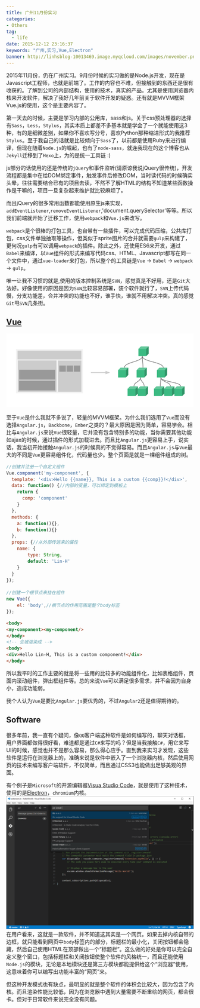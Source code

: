 ```yaml
---
title: 广州11月份实习
categories:
- Others
tag:
  - life
date: 2015-12-12 23:16:37
keywords: "广州,实习,Vue,Electron"
banner: http://linhsblog-10013469.image.myqcloud.com/images/november.png
---
```


2015年11月份，仍在广州实习。9月份时候的实习做的是Node.js开发，现在是Javascript工程师，也就是前端了。工作的内容也不难，但接触到的东西还是很有收获的。了解到公司的内部结构，使用的技术，真实的产品。尤其是使用浏览器内核来开发软件，解决了我好几年前关于软件开发的疑惑。还有就是MVVM框架Vue.js的使用，这个是主要内容了。

<!--more-->

第一天去的时候，主要是学习内部的公用库，sass和js。关于css预处理器的选择有`Sass`，`Less`，`Stylus`，其实本质上都差不多基本就是学会了一个就能使用这3种，有的是细微差别，如果你不喜欢写分号，喜欢Python那种缩进形式的我推荐`Stylus`。至于我自己的话就是比较倾向于`Sass`了，以前都是使用Ruby来进行编译，但现在随着`Node.js`的崛起，也有了`node-sass`，就连我现在的这个博客也从`Jekyll`迁移到了`Hexo`上，为的是统一工具链 :)

js部分的话使用的还是传统的`jQuery`和事件监听(请原谅我说jQuery很传统)，开发流程都是集中在给DOM绑定事件，触发事件后修改DOM，当时读代码的时候确实头晕，往往需要结合已有的项目去读，不然不了解HTML的结构不知道某些函数操作是干嘛的，项目一旦复杂起来维护就比较麻烦了。

而且jQuery的很多常用函数都能使用原生js来实现，`addEventListener`,`removeEventListener`,'document.querySelector'等等。所以我们前端就开始了迁移工作，使用`webpack`和`Vue.js`来改写。

`webpack`是个很棒的打包工具，也自带有一些插件，可以完成代码压缩，公共库打包，css文件单独抽取等操作，但类似于sprite图片的合并就需要`gulp`来构建了，更何况`gulp`有可以调用`webpack`的插件。除此之外，还使用ES6来开发，通过`Babel`来编译，以`Vue`组件的形式来编写代码css、HTML、Javascript都写在同一个文件中，通过`vue-loader`来打包，所以整个的工具链是`Vue` -> `Babel` -> `webpack` -> `gulp`。

唯一让我不习惯的就是,使用的版本控制系统是`SVN`，感觉真是不好用，还是`Git`大法好。好像使用的原因是因为`SVN`比较容易部署，装个软件就行了，`SVN`上传代码慢，分支功能差，合并冲突的功能也不好，谁手快，谁就不用解决冲突。真的感觉`Git`甩`SVN`几条街。

## [Vue](http://vuejs.org/)

![](components.png)

至于`Vue`是什么我就不多说了，轻量的MVVM框架。为什么我们选用了`Vue`而没有选择`Angular.js`，`Backbone`，`Ember`之类的？最大原因是因为简单，容易学会。相比与`Angular.js`来说`Vue`很轻量，它并没有包含特别多的功能，当你需要其他功能如ajax的时候，通过插件的形式加载进去。而且比`Angular.js`更容易上手，说实话，我当初开始接触`Angular.js`的时候真的不觉得容易。而且`Angular.js`与`Vue`最大的不同是`Vue`更容易组件化，代码量也少。整个页面是就是一棵组件组成的树。

```js
//创建并注册一个自定义组件
Vue.component('my-component', {
  template: '<div>Hello {{name}}, This is a custom {{comp}}!</div>',
  data: function() {//内部的变量，可以绑定到模板上
    return {
      comp: 'component'
    }
  },
  methods: {
    a: function(){},
    b: function(){}
  },
  props: {//从外部传进来的属性
    name: {
        type: String,
        default: 'Lin-H'
    }
  }
});

//创建一个根节点来挂在组件
new Vue({
    el: 'body',//根节点的作用范围是整个body标签
});
```
```html
<body>
<my-component><my-component/>
</body>
<!-- 会被渲染成 -->
<body>
<div>Hello Lin-H, This is a custom component!</div>
</body>
```

所以我平时的工作主要的就是将一些用的比较多的功能组件化，比如表格组件，页面内滚动组件，弹出框组件等。总的来说`Vue`可以满足很多需求，并不会因为自身小，造成功能弱。

我个人认为`Vue`是要比`Angular.js`要优秀的，不过`Angular2`还是值得期待的。

## Software

很多年前，我一直有个疑问，像`QQ`客户端这种软件是如何编写的，聊天对话框，用户界面都做得很好看，难道都是通过`C#`来写的吗？但是当我接触`C#`，用它来写UI的时候，感觉也并不是那么容易，那么得心应手。直到我来实习才发现，这些软件是运行在浏览器上的，准确来说是软件中嵌入了一个浏览器内核，然后使用网页的技术来编写客户端软件，不仅简单，而且通过CSS3也能做出足够美观的界面。

有个例子是`Microsoft`的开源编辑器[Visua Studio Code](https://code.visualstudio.com/)，就是使用了这种技术，使用的是[Electron](electron.atom.io)，`chromium`内核。
![](vscode.png)
在用户看来，这就是一款软件，并不知道这其实是一个网页。如果去掉内核自带的边框，就只能看到网页中`body`标签内的部分，标题栏的最小化，关闭按钮都会隐藏，然后自己使用HTML在顶部做出一个“标题栏”。这么做的好处是你可以完全自定义整个窗口，包括标题栏和关闭按钮使整个软件的风格统一，而且还能使用`Node.js`的模块，无论是本地模块还是第三方模块都能提供给这个“浏览器”使用，这意味着你可以编写出功能丰富的“网页”来。

但这种开发模式也有缺点，最明显的就是整个软件的体积会比较大，因为包含了内核。而且渲染性能比较低，因为在浏览器中遇到大量需要不断重绘的网页，都会很卡。但对于日常软件来说完全没有问题。

